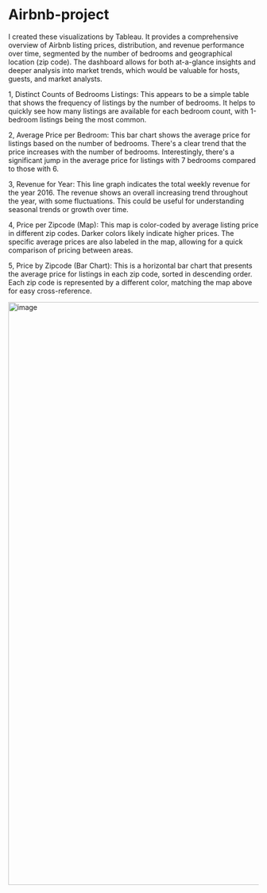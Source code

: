 # Airbnb-project

I created these visualizations by Tableau. It provides a comprehensive overview of Airbnb listing prices, distribution, and revenue performance over time, segmented by the number of bedrooms and geographical location (zip code). The dashboard allows for both at-a-glance insights and deeper analysis into market trends, which would be valuable for hosts, guests, and market analysts.

1, Distinct Counts of Bedrooms Listings: 
This appears to be a simple table that shows the frequency of listings by the number of bedrooms. It helps to quickly see how many listings are available for each bedroom count, with 1-bedroom listings being the most common.

2, Average Price per Bedroom: 
This bar chart shows the average price for listings based on the number of bedrooms. There's a clear trend that the price increases with the number of bedrooms. Interestingly, there's a significant jump in the average price for listings with 7 bedrooms compared to those with 6.

3, Revenue for Year: 
This line graph indicates the total weekly revenue for the year 2016. The revenue shows an overall increasing trend throughout the year, with some fluctuations. This could be useful for understanding seasonal trends or growth over time.

4, Price per Zipcode (Map): 
This map is color-coded by average listing price in different zip codes. Darker colors likely indicate higher prices. The specific average prices are also labeled in the map, allowing for a quick comparison of pricing between areas.

5, Price by Zipcode (Bar Chart): 
This is a horizontal bar chart that presents the average price for listings in each zip code, sorted in descending order. Each zip code is represented by a different color, matching the map above for easy cross-reference.


<img width="1174" alt="image" src="https://github.com/ZSS57/Airbnb-project/assets/101138757/82253566-8583-4b0b-b4e0-c26a1e705661">
